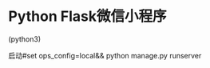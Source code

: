 Python Flask微信小程序
=======================
(python3)

启动#set ops_config=local&& python manage.py runserver
